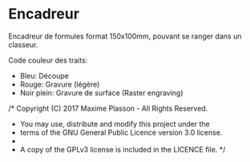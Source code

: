 # Encadreur
Encadreur de formules format 150x100mm, pouvant se ranger dans un classeur.

Code couleur des traits:
  - Bleu: Découpe
  - Rouge: Gravure (légère)
  - Noir plein: Gravure de surface (Raster engraving)

/* Copyright (C) 2017 Maxime Plasson - All Rights Reserved.
 * You may use, distribute and modify this project under the
 * terms of the GNU General Public Licence version 3.0 license.
 *
 * A copy of the GPLv3 license is included in the LICENCE file.
 */
